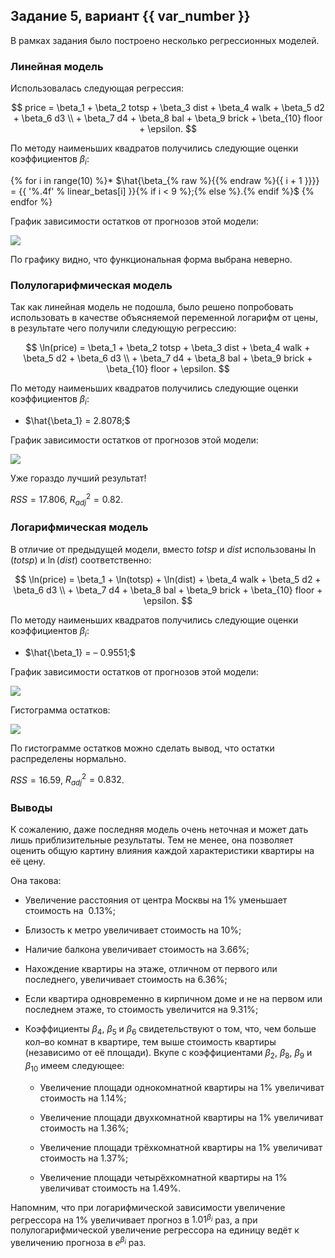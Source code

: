 ## Задание 5, вариант {{ var_number }}

В рамках задания было построено несколько регрессионных моделей.

### Линейная модель

Использовалась следующая регрессия:

$$
price = \beta_1 + \beta_2 totsp + \beta_3 dist + \beta_4 walk + \beta_5 d2 + \beta_6 d3 \\ + \beta_7 d4 + \beta_8 bal + \beta_9 brick + \beta_{10} floor + \epsilon.
$$

По методу наименьших квадратов получились следующие оценки коэффициентов $\beta_i$:

{% for i in range(10) %}* $\hat{\beta_{% raw %}{{% endraw %}{{ i + 1 }}}} = {{ '%.4f' % linear_betas[i] }}{% if i < 9 %};{% else %}.{% endif %}$
{% endfor %}

График зависимости остатков от прогнозов этой модели:

![](lin_regr.png)

По графику видно, что функциональная форма выбрана неверно.

### Полулогарифмическая модель

Так как линейная модель не подошла, было решено попробовать использовать в качестве объясняемой переменной логарифм от цены, в результате чего получили следующую регрессию:

$$
\ln(price) = \beta_1 + \beta_2 totsp + \beta_3 dist + \beta_4 walk + \beta_5 d2 + \beta_6 d3 \\ + \beta_7 d4 + \beta_8 bal + \beta_9 brick + \beta_{10} floor + \epsilon.
$$

По методу наименьших квадратов получились следующие оценки коэффициентов $\beta_i$:

* $\hat{\beta_1} = 2.8078;$

График зависимости остатков от прогнозов этой модели:

![](semilog_regr.png)

Уже гораздо лучший результат!

$RSS = 17.806$, $R^2_{adj} = 0.82$.

### Логарифмическая модель

В отличие от предыдущей модели, вместо $totsp$ и $dist$ использованы $\ln(totsp)$ и $\ln(dist)$ соответственно:

$$
\ln(price) = \beta_1 + \ln(totsp) + \ln(dist) + \beta_4 walk + \beta_5 d2 + \beta_6 d3 \\ + \beta_7 d4 + \beta_8 bal + \beta_9 brick + \beta_{10} floor + \epsilon.
$$

По методу наименьших квадратов получились следующие оценки коэффициентов $\beta_i$:

* $\hat{\beta_1} = – 0.9551;$

График зависимости остатков от прогнозов этой модели:

![](fulllog_regr.png)

Гистограмма остатков:

![](fulllog_resid.png)

По гистограмме остатков можно сделать вывод, что остатки распределены нормально.

$RSS = 16.59$, $R^2_{adj} = 0.832$.

### Выводы
К сожалению, даже последняя модель очень неточная и может дать лишь приблизительные результаты. Тем не менее, она позволяет оценить общую картину влияния каждой характеристики квартиры на её цену.

Она такова:

* Увеличение расстояния от центра Москвы на 1% уменьшает стоимость на $~0.13\%$;

* Близость к метро увеличивает стоимость на $10\%$;

* Наличие балкона увеличивает стоимость на $3.66\%$;

* Нахождение квартиры на этаже, отличном от первого или последнего, увеличивает стоимость на $6.36\%$;

* Если квартира одновременно в кирпичном доме и не на первом или последнем этаже, то стоимость увеличится на $9.31\%$;

* Коэффициенты $\beta_4$, $\beta_5$ и $\beta_6$ свидетельствуют о том, что, чем больше кол–во комнат в квартире, тем выше стоимость квартиры (независимо от её площади). Вкупе с коэффициентами $\beta_2$, $\beta_8$, $\beta_9$ и $\beta_{10}$ имеем следующее:

	* Увеличение площади однокомнатной квартиры на $1\%$ увеличиват стоимость на $1.14\%$;

	* Увеличение площади двухкомнатной квартиры на $1\%$ увеличиват стоимость на $1.36\%$;

	* Увеличение площади трёхкомнатной квартиры на $1\%$ увеличиват стоимость на $1.37\%$;

	* Увеличение площади четырёхкомнатной квартиры на $1\%$ увеличиват стоимость на $1.49\%$.

Напомним, что при логарифмической зависимости увеличение регрессора на $1\%$ увеличивает прогноз в $1.01^{\beta_i}$ раз, а при полулогарифмической увеличение регрессора на единицу ведёт к увеличению прогноза в $e^{\beta_i}$ раз.

